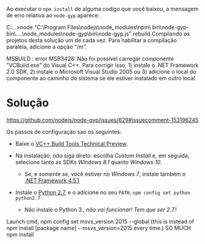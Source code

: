 
Ao executar o `npm install` de alguma codigo que você baixou, a mensagem de erro relativa ao `node-gyp` aparece:

C:\...>node "C:\Program Files\nodejs\node_modules\npm\ bin\node-gyp-bin\\..\..\node_modules\node-gyp\bin\node-gyp.js" rebuild
Compilando os projetos desta solução um de cada vez. Para habilitar a compilação paralela, adicione a opção "/m".

MSBUILD : error MSB3428: Não foi possível carregar componente "VCBuild.exe" do Visual C++.
Para corrigir isso, 1) instale o .NET Framework 2.0 SDK, 2) instale o Microsoft Visual Studio 2005 ou 3) adicione
o local do componente ao caminho do sistema se ele estiver instalado em outro local.

# Solução

https://github.com/nodejs/node-gyp/issues/629#issuecomment-153196245

Os passos de configuração sao os seguintes:

- Baixe o [VC++ Build Tools Technical Preview](http://go.microsoft.com/fwlink/?LinkId=691132).
- Na instalação, *não* siga direto: escolha *Custom Install* e, em seguida, selecione tanto as SDKs *Windows 8.1* quanto *Windows 10*.
  - Se, e *somente se*, você estiver no *Windows 7*, instale também o [.NET Framework 4.5.1](http://www.microsoft.com/en-us/download/details.aspx?id=40773)

- Instale o [Python 2.7](https://www.python.org/downloads/), e o adicione no seu `PATH`, `npm config set python python2.7`
  - Não instale o Python 3.*, não vai funcionar! Tem que ser 2.7.*!

Launch cmd, npm config set msvs_version 2015 --global (this is instead of npm install [package name] --msvs_version=2015 every time.)
SO MUCH npm install 
